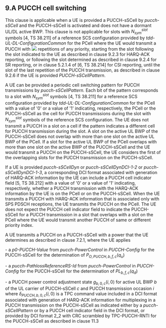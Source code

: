 ## 9.A PUCCH cell switching

This clause is applicable when a UE is provided a PUCCH-sSCell by
*pucch-sSCell* and the PUCCH-sSCell is activated and does not have a
dormant UL/DL active BWP. This clause is not applicable for slots with
$N_{sym}^{slot}$ symbols \[4, TS 38.211\] of a reference SCS
configuration provided by *tdd-UL-DL-ConfigurationCommon* for the PCell
where the UE would transmit a PUCCH with ![](media/image63.wmf)
repetitions of any priority, starting from the slot following the slot
indicated to the UE as described in clause 9.2.3 for HARQ-ACK reporting,
or following the slot determined as described in clause 9.2.4 for SR
reporting, or in clause 5.2.1.4 of \[6, TS 38.214\] for CSI reporting,
until the slot of the last repetition of the PUCCH transmission, as
described in clause 9.2.6 if the UE is provided *PUCCH-sSCellPattern*.

A UE can be provided a periodic cell switching pattern for PUCCH
transmissions by *pucch-sSCellPattern.* Each bit of the pattern
corresponds to a slot with $N_{sym}^{slot}$ symbols \[4, TS 38.211\] for
a reference SCS configuration provided
by *tdd-UL-DL-ConfigurationCommon* for the PCell with a value of \'0\'
or a value of \'1\' indicating, respectively, the PCell or the
PUCCH-sSCell as the cell for PUCCH transmissions during the slot with
$N_{sym}^{slot}$ symbols of the reference SCS configuration. The UE does
not transmit a PUCCH in a slot on a cell if the pattern indicates a
different cell for PUCCH transmission during the slot. A slot on the
active UL BWP of the PUCCH-sSCell does not overlap with more than one
slot on the active UL BWP of the PCell. If a slot for the active UL BWP
of the PCell overlaps with more than one slot on the active BWP of the
PUCCH-sSCell and the UE would transmit a PUCCH on the PUCCH-sSCell, the
UE considers the first of the overlapping slots for the PUCCH
transmission on the PUCCH-sSCell.

If a UE is provided *pucch-sSCellDyn* or *pucch-sSCellDynDCI-1-2* or
*pucch-sSCellDynDCI-1-3*, a corresponding DCI format associated with
generation of HARQ-ACK information by the UE can include a PUCCH cell
indicator field \[5, TS 38.212\] with a value of \'0\' or a value of
\'1\' indicating, respectively, whether a PUCCH transmission with the
HARQ-ACK information by the UE is on the PCell or on the PUCCH-sSCell.
When the UE transmits a PUCCH with HARQ-ACK information that is
associated only with SPS PDSCH receptions, the UE transmits the PUCCH on
the PCell. The UE does not expect the PUCCH cell indicator field to
indicate the PUCCH-sSCell for a PUCCH transmission in a slot that
overlaps with a slot on the PCell where the UE would transmit another
PUCCH of same or different priority index.

A UE transmits a PUCCH on a PUCCH-sSCell with a power that the UE
determines as described in clause 7.2.1, where the UE applies

\- a *p0-PUCCH-Value* from *pucch-PowerControl* in *PUCCH-Config* for
the PUCCH-sSCell for the determination of $P_{O,PUCCH,b,f,c}(q_{u})$

\- a *pucch-PathlossReferenceRS-Id* from *pucch-PowerControl* in
*PUCCH-Config* for the PUCCH-sSCell for the determination of
${PL}_{b,f,c}(q_{d})$

\- a PUCCH power control adjustment state $g_{b,0,c}(i,0)$ for active UL
BWP $b$ of the UL carrier of PUCCH-sSCell $c$ and PUCCH transmission
occasion $i$ where $\delta_{PUCCH,b,0,c}(i,0)$ is a TPC command value
included in a DCI format associated with generation of HARQ-ACK
information for multiplexing in a PUCCH transmission on the PUCCH-sSCell
as indicated either by a *pucch-sSCellPattern* or by a PUCCH cell
indicator field in the DCI format, or provided by DCI format 2_2 with
CRC scrambled by TPC-PUCCH-RNTI for the PUCCH-sSCell as described in
clause 11.3
